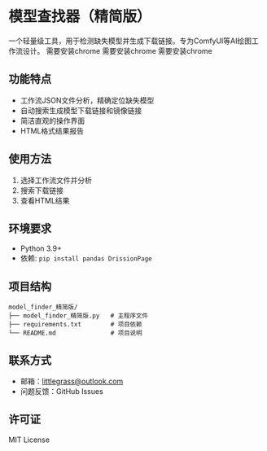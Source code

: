 # 模型查找器（精简版）

一个轻量级工具，用于检测缺失模型并生成下载链接。专为ComfyUI等AI绘图工作流设计。
需要安装chrome
需要安装chrome
需要安装chrome
## 功能特点

- 工作流JSON文件分析，精确定位缺失模型
- 自动搜索生成模型下载链接和镜像链接
- 简洁直观的操作界面
- HTML格式结果报告

## 使用方法

1. 选择工作流文件并分析
2. 搜索下载链接
3. 查看HTML结果

## 环境要求

- Python 3.9+
- 依赖: `pip install pandas DrissionPage`

## 项目结构

```
model_finder_精简版/
├── model_finder_精简版.py   # 主程序文件
├── requirements.txt        # 项目依赖
└── README.md               # 项目说明
```

## 联系方式

- 邮箱：littlegrass@outlook.com
- 问题反馈：GitHub Issues

## 许可证

MIT License 
